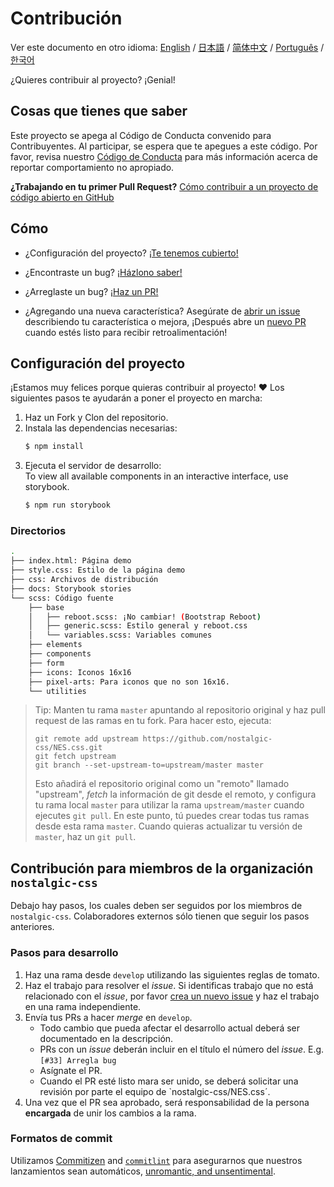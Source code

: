# Contribución

Ver este documento en otro idioma:
[English](CONTRIBUTING.md) / [日本語](.github/CONTRIBUTING-jp.md) / [简体中文](CONTRIBUTING-zh-CN.md) / [Português](.github/CONTRIBUTING-pt-BR.md) / [한국어](.github/CONTRIBUTING-ko.md)

¿Quieres contribuir al proyecto? ¡Genial!

## Cosas que tienes que saber

Este proyecto se apega al Código de Conducta convenido para Contribuyentes. Al participar, se espera que te apegues a este código. Por favor, revisa nuestro [Código de Conducta][code-of-conduct] para más información acerca de reportar comportamiento no apropiado.

**¿Trabajando en tu primer Pull Request?**
[Cómo contribuir a un proyecto de código abierto en GitHub][egghead]

## Cómo

* ¿Configuración del proyecto?
  [¡Te tenemos cubierto!](#project-setup)

* ¿Encontraste un bug?
  [¡Házlono saber!][new-issue]

* ¿Arreglaste un bug?
  [¡Haz un PR!][new-pr]

* ¿Agregando una nueva característica?
  Asegúrate de [abrir un issue][new-issue] describiendo tu característica o mejora, ¡Después abre un [nuevo PR][new-pr] cuando estés listo para recibir retroalimentación!

## Configuración del proyecto

¡Estamos muy felices porque quieras contribuir al proyecto! ❤️ Los siguientes pasos te ayudarán a poner el proyecto en marcha:

1. Haz un Fork y Clon del repositorio.
2. Instala las dependencias necesarias:
    ```sh
    $ npm install
    ```
3. Ejecuta el servidor de desarrollo:  
    To view all available components in an interactive interface, use storybook.
    ```sh
    $ npm run storybook
    ```

### Directorios
```sh
.
├── index.html: Página demo
├── style.css: Estilo de la página demo
├── css: Archivos de distribución
├── docs: Storybook stories
└── scss: Código fuente
    ├── base
    │   ├── reboot.scss: ¡No cambiar! (Bootstrap Reboot)
    │   ├── generic.scss: Estilo general y reboot.css
    │   └── variables.scss: Variables comunes
    ├── elements
    ├── components
    ├── form
    ├── icons: Iconos 16x16
    ├── pixel-arts: Para iconos que no son 16x16.
    └── utilities
```

> Tip: Manten tu rama `master` apuntando al repositorio original y haz pull request de las ramas en tu fork. Para hacer esto, ejecuta:
>
> ```
> git remote add upstream https://github.com/nostalgic-css/NES.css.git
> git fetch upstream
> git branch --set-upstream-to=upstream/master master
> ```
>
> Esto añadirá el repositorio original como un "remoto" llamado "upstream", *fetch* la información de git desde el remoto, y configura tu rama local `master` para utilizar la rama `upstream/master` cuando ejecutes `git pull`. En este punto, tú puedes crear todas tus ramas desde esta rama `master`. Cuando quieras actualizar tu versión de `master`, haz un `git pull`.

## Contribución para miembros de la organización `nostalgic-css`

Debajo hay pasos, los cuales deben ser seguidos por los miembros de `nostalgic-css`. Colaboradores externos sólo tienen que seguir los pasos anteriores.

### Pasos para desarrollo

1. Haz una rama desde `develop` utilizando las siguientes reglas de tomato.
2. Haz el trabajo para resolver el *issue*. Si identificas trabajo que no está relacionado con el *issue*, por favor [crea un nuevo issue][new-issue] y haz el trabajo en una rama independiente.
3. Envía tus PRs a hacer *merge* en `develop`.
    * Todo cambio que pueda afectar el desarrollo actual deberá ser documentado en la descripción.
    * PRs con un *issue* deberán incluir en el título el número del *issue*. E.g. `[#33] Arregla bug`
    * Asígnate el PR.
    * Cuando el PR esté listo mara ser unido, se deberá solicitar una revisión por parte el equipo de `nostalgic-css/NES.css´.
4. Una vez que el PR sea aprobado, será responsabilidad de la persona **encargada** de unir los cambios a la rama.

### Formatos de commit

Utilizamos [Commitizen][commitizen] and [`commitlint`][commitlint] para asegurarnos que nuestros lanzamientos sean automáticos, [unromantic, and unsentimental][sentimental-versioning].





[code-of-conduct]: https://github.com/nostalgic-css/NES.css/blob/master/CODE_OF_CONDUCT.md
[commitizen]: https://github.com/commitizen/cz-cli
[commitlint]: [https://github.com/marionebl/commitlint]
[egghead]: https://egghead.io/series/how-to-contribute-to-an-open-source-project-on-github
[new-issue]: https://github.com/nostalgic-css/NES.css/issues/new/choose
[new-pr]: https://github.com/nostalgic-css/NES.css/compare/develop...develop
[semantic-release]: https://github.com/semantic-release/semantic-release
[sentimental-versioning]: http://sentimentalversioning.org/
